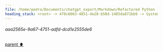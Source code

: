 ```yaml
---
file: /home/pedro/Documents/chatgpt_export/Markdown/Refactored Python `gen_class` Function.md
heading_stack: <root> -> 479c6063-4851-4e28-b58d-1485da871bb9 -> System -> e2715e40-56c8-4c79-9c73-82243a61a7a8 -> System -> aaa2565e-9a67-4751-adfd-dcd1e2555de6
---
```

###### aaa2565e-9a67-4751-adfd-dcd1e2555de6
[parent ⬆️](#e2715e40-56c8-4c79-9c73-82243a61a7a8)
